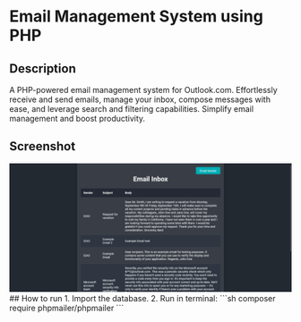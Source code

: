 # Email Management System using PHP

## Description
A PHP-powered email management system for Outlook.com. Effortlessly receive and send emails, manage your inbox, compose messages with ease, and leverage search and filtering capabilities. Simplify email management and boost productivity.

##  Screenshot
<img src="/inbox.png">
## How to run
1.  Import the database.
2.  Run in terminal:
```sh
composer require phpmailer/phpmailer
```
